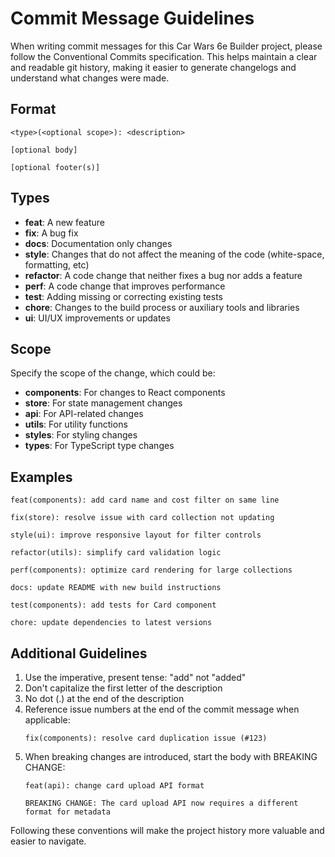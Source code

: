 # Commit Message Guidelines

When writing commit messages for this Car Wars 6e Builder project, please follow the Conventional Commits specification. This helps maintain a clear and readable git history, making it easier to generate changelogs and understand what changes were made.

## Format

```
<type>(<optional scope>): <description>

[optional body]

[optional footer(s)]
```

## Types

- **feat**: A new feature
- **fix**: A bug fix
- **docs**: Documentation only changes
- **style**: Changes that do not affect the meaning of the code (white-space, formatting, etc)
- **refactor**: A code change that neither fixes a bug nor adds a feature
- **perf**: A code change that improves performance
- **test**: Adding missing or correcting existing tests
- **chore**: Changes to the build process or auxiliary tools and libraries
- **ui**: UI/UX improvements or updates

## Scope

Specify the scope of the change, which could be:
- **components**: For changes to React components
- **store**: For state management changes
- **api**: For API-related changes
- **utils**: For utility functions
- **styles**: For styling changes
- **types**: For TypeScript type changes

## Examples

```
feat(components): add card name and cost filter on same line
```

```
fix(store): resolve issue with card collection not updating
```

```
style(ui): improve responsive layout for filter controls
```

```
refactor(utils): simplify card validation logic
```

```
perf(components): optimize card rendering for large collections
```

```
docs: update README with new build instructions
```

```
test(components): add tests for Card component
```

```
chore: update dependencies to latest versions
```

## Additional Guidelines

1. Use the imperative, present tense: "add" not "added"
2. Don't capitalize the first letter of the description
3. No dot (.) at the end of the description
4. Reference issue numbers at the end of the commit message when applicable:
   ```
   fix(components): resolve card duplication issue (#123)
   ```
5. When breaking changes are introduced, start the body with BREAKING CHANGE:
   ```
   feat(api): change card upload API format

   BREAKING CHANGE: The card upload API now requires a different format for metadata
   ```

Following these conventions will make the project history more valuable and easier to navigate.
